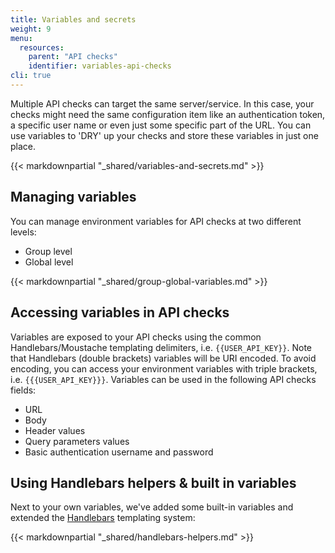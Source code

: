 ```yaml
---
title: Variables and secrets
weight: 9
menu:
  resources:
    parent: "API checks"
    identifier: variables-api-checks
cli: true
---
```


Multiple API checks can target the same server/service. In this case, your checks might need the same configuration item
like an authentication token, a specific user name or even just some specific part of the URL. You can use variables to
'DRY' up your checks and store these variables in just one place.

{{< markdownpartial "_shared/variables-and-secrets.md" >}}

## Managing variables

You can manage environment variables for API checks at two different levels:

* Group level
* Global level
 
{{< markdownpartial "_shared/group-global-variables.md" >}}

## Accessing variables in API checks

Variables are exposed to your API checks using the common Handlebars/Moustache templating delimiters, i.e. `{{USER_API_KEY}}`. Note that Handlebars (double brackets) variables will be URI encoded. To avoid encoding, you can access your environment variables with triple brackets, i.e. `{{{USER_API_KEY}}}`.
Variables can be used in the following API checks fields:

- URL
- Body
- Header values
- Query parameters values
- Basic authentication username and password

## Using Handlebars helpers & built in variables

Next to your own variables, we've added some built-in variables and extended the [Handlebars](https://handlebarsjs.com/) templating system:

{{< markdownpartial "_shared/handlebars-helpers.md" >}}
